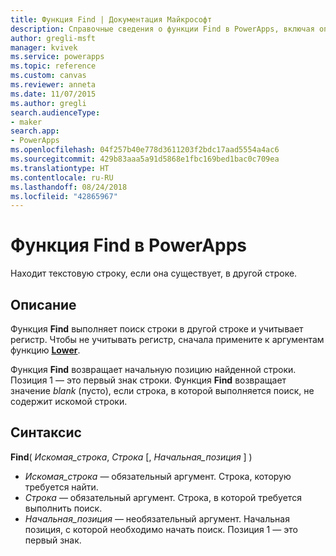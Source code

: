 ```yaml
---
title: Функция Find | Документация Майкрософт
description: Справочные сведения о функции Find в PowerApps, включая описание синтаксиса и примеры.
author: gregli-msft
manager: kvivek
ms.service: powerapps
ms.topic: reference
ms.custom: canvas
ms.reviewer: anneta
ms.date: 11/07/2015
ms.author: gregli
search.audienceType:
- maker
search.app:
- PowerApps
ms.openlocfilehash: 04f257b40e778d3611203f2bdc17aad5554a4ac6
ms.sourcegitcommit: 429b83aaa5a91d5868e1fbc169bed1bac0c709ea
ms.translationtype: HT
ms.contentlocale: ru-RU
ms.lasthandoff: 08/24/2018
ms.locfileid: "42865967"
---
```

# <a name="find-function-in-powerapps"></a>Функция Find в PowerApps
Находит текстовую строку, если она существует, в другой строке.

## <a name="description"></a>Описание
Функция **Find** выполняет поиск строки в другой строке и учитывает регистр. Чтобы не учитывать регистр, сначала примените к аргументам функцию **[Lower](function-lower-upper-proper.md)**.

Функция **Find** возвращает начальную позицию найденной строки.  Позиция 1 — это первый знак строки. Функция **Find** возвращает значение *blank* (пусто), если строка, в которой выполняется поиск, не содержит искомой строки.

## <a name="syntax"></a>Синтаксис
**Find**( *Искомая_строка*, *Строка* [, *Начальная_позиция* ] )

* *Искомая_строка* — обязательный аргумент.  Строка, которую требуется найти.
* *Строка* — обязательный аргумент.  Строка, в которой требуется выполнить поиск.
* *Начальная_позиция* — необязательный аргумент.  Начальная позиция, с которой необходимо начать поиск.  Позиция 1 — это первый знак.

